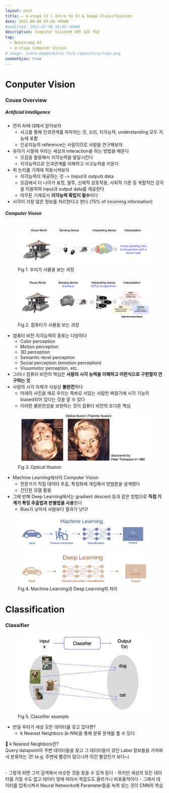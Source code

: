 ```yaml
---
layout: post
title: ✏️ U-stage CV | Intro to CV & Image Classification
date: 2021-09-06 07:44 +0900
#modified: 2021-07-30 18:49 +0900
description: Computer Vision에 대한 심화 학습
tag:
  - Boostcamp AI
  - U-stage Computer Vision
# image: /cara-memperbarui-fork-repository/repo.png
usemathjax: true
---
```


# Conputer Vision

### Couse Overview

##### Artificial Intelligence
* 먼저 AI에 대해서 알아보자
    * 사고를 통해 인과관계를 파악하는 것, 소리, 지각능력, understanding 모두 지능에 포함
    * 인공지능의 reference는 사람이므로 사람을 연구해보자
* 유아기 시절에 우리는 세상과 interaction을 하는 방법을 배운다
    * 오감을 활용해서 지각능력을 발달시킨다
    * 지각능력으로 인과관계를 이해하고 사고능력을 키운다
* 위 논리를 기계에 적용시켜보자
    * 지각능력이 제공하는 것 -> (input과 output) data
    * 오감에서 더 나아가 표정, 말투, 신체적 상호작용, 사회적 기준 등 복합적인 감각을 이용하여 input과 output data를 제공한다
    * 아무튼 기계로서 **지각능력 확립이 필수**이다
* 시각이 가장 많은 정보를 처리한다고 한다 (75% of incoming information)

##### Computer Vision

<figure>
<img src="/assets/img/Screen Shot 2021-09-06 at 9.00.40 PM.png" alt="human vision steps">
<figcaption>Fig 1. 우리가 사물을 보는 과정</figcaption>
</figure>

<figure>
<img src="/assets/img/Screen Shot 2021-09-06 at 9.00.48 PM.png" alt="computer vision steps">
<figcaption>Fig 2. 컴퓨터가 사물을 보는 과정</figcaption>
</figure>

- 컴퓨터 비전 지각능력의 종류는 다양하다
    - Color perception
    - Motion perception
    - 3D perception
    - Semantic-level perception
    - Social perception (emotion perception)
    - Visuomotor perception, etc.
- 그러나 컴퓨터 비전의 핵심은 **사람의 시각 능력을 이해하고 어떤식으로 구현할지 연구하는 것**
- 사람의 시각 자체가 사실상 **불완전**하다
    - 아래의 사진을 예로 우리는 똑바로 서있는 사람만 봐왔기에 시각 기능이 biased되어 있다는 것을 알 수 있다
    - 이러한 불완전성을 보완하는 것이 컴퓨터 비전의 또다른 핵심

<figure>
<img src="/assets/img/Screen Shot 2021-09-06 at 9.21.05 PM.png" alt="human vision imperfection">
<figcaption>Fig 3. Optical Illusion</figcaption>
</figure>

- Machine Learning에서의 Computer Vision
    - 전문가가 직접 데이터 추출, 특징화에 개입해서 방법론을 설계했다
    - 간단한 모델 활용
- 그에 반해 Deep Learning에서는 gradient descent 등과 같은 방법으로 **직접 기계가 특징 추출법과 판별법을 사용**한다
    - Bias가 낮아서 사람보다 결과가 낫다!

<figure>
<img src="/assets/img/Screen Shot 2021-09-06 at 9.23.30 PM.png" alt="machine learning"></figure>

<figure>
<img src="/assets/img/Screen Shot 2021-09-06 at 9.23.41 PM.png" alt="deep learning">
<figcaption>Fig 4. Machine Learning과 Deep Learning의 차이</figcaption>
</figure>

# Classification

### Classifier

<figure>
<img src="/assets/img/Screen Shot 2021-09-06 at 9.36.08 PM.png" alt="deep learning">
<figcaption>Fig 5. Classifier example</figcaption>
</figure>

- 만일 우리가 세상 모든 데이터를 갖고 있다면?
    - k Nearest Neighbors (k-NN)을 통해 분류 문제를 풀 수 있다

🎈 k Nearest Neighbors란?\
Query datapoint의 주변 데이터들을 찾고 그 데이터들이 갖던 Label 정보들을 가져와서 분류하는 것! (e.g. 주변에 빨강이 많으니까 이건 빨강인가 보다~)

<br>
- 그렇게 되면 그저 검색해서 비슷한 것을 찾을 수 있게 된다
- 하지만 세상의 모든 데이터를 가질 수도 없고 데이터 양에 따라서 복잡도도 올라가니 비효율적이다
- 그래서 데이터를 압축시켜서 Neural Networks에 Parameter들을 녹여 넣는 것이 CNN의 핵심

